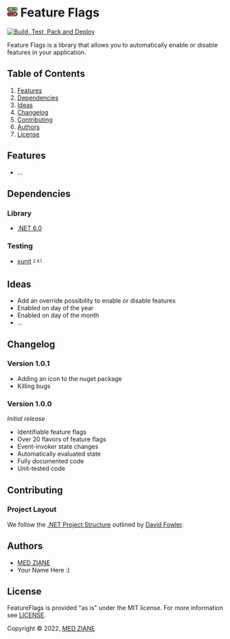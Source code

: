 # <img src="./src/FeatureFlags/featureflags.png" alt="Feature Flags" width="24"/> Feature Flags
[![Build, Test, Pack and Deploy](https://github.com/medziane/FeatureFlags/actions/workflows/cicd.yml/badge.svg)](https://github.com/medziane/FeatureFlags/actions/workflows/cicd.yml)

Feature Flags is a library that allows you to automatically enable or disable features in your application.

## Table of Contents
1. [Features](#features)
2. [Dependencies](#dependencies)
3. [Ideas](#ideas)
4. [Changelog](#changelog)
5. [Contributing](#contributing)
6. [Authors](#authors)
7. [License](#license)

## Features
- ...

## Dependencies

### Library
- [.NET 6.0](https://github.com/dotnet/core)

### Testing
- [xunit](https://github.com/xunit/xunit) <sub><sup>2.4.1</sup></sub>

## Ideas

- Add an override possibility to enable or disable features
- Enabled on day of the year
- Enabled on day of the month
- ...

## Changelog

### Version 1.0.1
- Adding an icon to the nuget package
- Killing bugs

### Version 1.0.0
_Initial release_
- Identifiable feature flags
- Over 20 flavors of feature flags
- Event-invoker state changes
- Automatically evaluated state
- Fully documented code
- Unit-tested code

## Contributing

### Project Layout
We follow the [.NET Project Structure](https://gist.github.com/davidfowl/ed7564297c61fe9ab814) outlined by [David Fowler](https://gist.github.com/davidfowl).

## Authors
- [MED ZIANE](https://www.madmed.com)
- Your Name Here :)

## License
FeatureFlags is provided "as is" under the MIT license. For more information see [LICENSE](LICENSE).

Copyright © 2022, [MED ZIANE](https://www.madmed.com)
